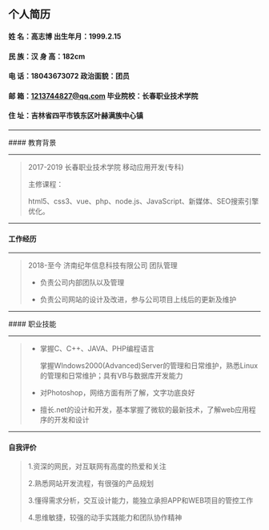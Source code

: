 ## 个人简历

#### 姓		 名：高志博										出生年月：1999.2.15

#### 民		 族：汉												 身		 高：182cm

#### 电		 话：18043673072						  政治面貌：团员

#### 邮		 箱：1213744827@qq.com		毕业院校：长春职业技术学院

#### 住		 址：吉林省四平市铁东区叶赫满族中心镇

<hr>
#### 教育背景


<hr>

> 2017-2019									长春职业技术学院						移动应用开发(专科)
>
> 主修课程：
>
> html5、css3、vue、php、node.js、JavaScript、新媒体、SEO搜索引擎优化。

<hr>

#### 工作经历

<hr>

> 2018-至今									济南纪年信息科技有限公司		团队管理
>
> - 负责公司内部团队以及管理
>
> - 负责公司网站的设计及改进，参与公司项目上线后的更新及维护

<hr>
#### 职业技能


<hr>

> - 掌握C、C++、JAVA、PHP编程语言
>
>   掌握WIndows2000(Advanced)Server的管理和日常维护，熟悉Linux的管理和日常维护；具有VB与数据库开发能力
>
> - 对Photoshop，网络方面有所了解，文字功底良好
>
> - 擅长.net的设计和开发，基本掌握了微软的最新技术，了解web应用程序的开发和设计

<hr>

#### 自我评价

> 1.资深的网民，对互联网有高度的热爱和关注
>
> 2.熟悉网站开发流程，有很强的产品规划
>
> 3.懂得需求分析，交互设计能力，能独立承担APP和WEB项目的管控工作
>
> 4.思维敏捷，较强的动手实践能力和团队协作精神



